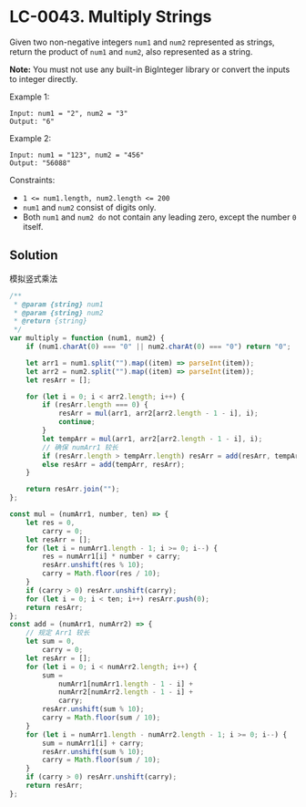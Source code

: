 # LC-0043. Multiply Strings

Given two non-negative integers `num1` and `num2` represented as strings, return the product of `num1` and `num2`, also represented as a string.

**Note:** You must not use any built-in BigInteger library or convert the inputs to integer directly.

Example 1:

```
Input: num1 = "2", num2 = "3"
Output: "6"
```

Example 2:

```
Input: num1 = "123", num2 = "456"
Output: "56088"
```

Constraints:

-   `1 <= num1.length, num2.length <= 200`
-   `num1` and `num2` consist of digits only.
-   Both `num1` and `num2 do` not contain any leading zero, except the number `0` itself.

## Solution

模拟竖式乘法

```javascript
/**
 * @param {string} num1
 * @param {string} num2
 * @return {string}
 */
var multiply = function (num1, num2) {
    if (num1.charAt(0) === "0" || num2.charAt(0) === "0") return "0";

    let arr1 = num1.split("").map((item) => parseInt(item));
    let arr2 = num2.split("").map((item) => parseInt(item));
    let resArr = [];

    for (let i = 0; i < arr2.length; i++) {
        if (resArr.length === 0) {
            resArr = mul(arr1, arr2[arr2.length - 1 - i], i);
            continue;
        }
        let tempArr = mul(arr1, arr2[arr2.length - 1 - i], i);
        // 确保 numArr1 较长
        if (resArr.length > tempArr.length) resArr = add(resArr, tempArr);
        else resArr = add(tempArr, resArr);
    }

    return resArr.join("");
};

const mul = (numArr1, number, ten) => {
    let res = 0,
        carry = 0;
    let resArr = [];
    for (let i = numArr1.length - 1; i >= 0; i--) {
        res = numArr1[i] * number + carry;
        resArr.unshift(res % 10);
        carry = Math.floor(res / 10);
    }
    if (carry > 0) resArr.unshift(carry);
    for (let i = 0; i < ten; i++) resArr.push(0);
    return resArr;
};
const add = (numArr1, numArr2) => {
    // 规定 Arr1 较长
    let sum = 0,
        carry = 0;
    let resArr = [];
    for (let i = 0; i < numArr2.length; i++) {
        sum =
            numArr1[numArr1.length - 1 - i] +
            numArr2[numArr2.length - 1 - i] +
            carry;
        resArr.unshift(sum % 10);
        carry = Math.floor(sum / 10);
    }
    for (let i = numArr1.length - numArr2.length - 1; i >= 0; i--) {
        sum = numArr1[i] + carry;
        resArr.unshift(sum % 10);
        carry = Math.floor(sum / 10);
    }
    if (carry > 0) resArr.unshift(carry);
    return resArr;
};
```
